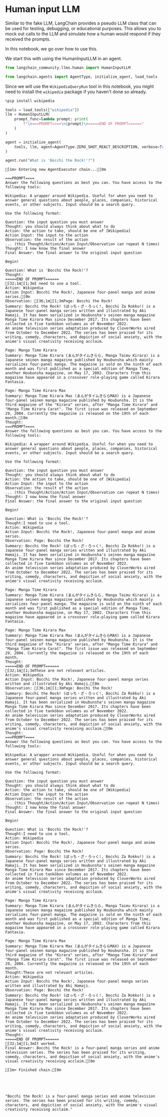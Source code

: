 # Human input LLM

Similar to the fake LLM, LangChain provides a pseudo LLM class that can be used for testing, debugging, or educational purposes. This allows you to mock out calls to the LLM and simulate how a human would respond if they received the prompts.

In this notebook, we go over how to use this.

We start this with using the HumanInputLLM in an agent.


```python
from langchain_community.llms.human import HumanInputLLM
```


```python
from langchain.agents import AgentType, initialize_agent, load_tools
```

Since we will use the `WikipediaQueryRun` tool in this notebook, you might need to install the `wikipedia` package if you haven't done so already.


```python
%pip install wikipedia
```


```python
tools = load_tools(["wikipedia"])
llm = HumanInputLLM(
    prompt_func=lambda prompt: print(
        f"\n===PROMPT====\n{prompt}\n=====END OF PROMPT======"
    )
)
```


```python
agent = initialize_agent(
    tools, llm, agent=AgentType.ZERO_SHOT_REACT_DESCRIPTION, verbose=True
)
```


```python
agent.run("What is 'Bocchi the Rock!'?")
```

    
    
    [1m> Entering new AgentExecutor chain...[0m
    
    ===PROMPT====
    Answer the following questions as best you can. You have access to the following tools:
    
    Wikipedia: A wrapper around Wikipedia. Useful for when you need to answer general questions about people, places, companies, historical events, or other subjects. Input should be a search query.
    
    Use the following format:
    
    Question: the input question you must answer
    Thought: you should always think about what to do
    Action: the action to take, should be one of [Wikipedia]
    Action Input: the input to the action
    Observation: the result of the action
    ... (this Thought/Action/Action Input/Observation can repeat N times)
    Thought: I now know the final answer
    Final Answer: the final answer to the original input question
    
    Begin!
    
    Question: What is 'Bocchi the Rock!'?
    Thought:
    =====END OF PROMPT======
    [32;1m[1;3mI need to use a tool.
    Action: Wikipedia
    Action Input: Bocchi the Rock!, Japanese four-panel manga and anime series.[0m
    Observation: [36;1m[1;3mPage: Bocchi the Rock!
    Summary: Bocchi the Rock! (ぼっち・ざ・ろっく!, Bocchi Za Rokku!) is a Japanese four-panel manga series written and illustrated by Aki Hamaji. It has been serialized in Houbunsha's seinen manga magazine Manga Time Kirara Max since December 2017. Its chapters have been collected in five tankōbon volumes as of November 2022.
    An anime television series adaptation produced by CloverWorks aired from October to December 2022. The series has been praised for its writing, comedy, characters, and depiction of social anxiety, with the anime's visual creativity receiving acclaim.
    
    Page: Manga Time Kirara
    Summary: Manga Time Kirara (まんがタイムきらら, Manga Taimu Kirara) is a Japanese seinen manga magazine published by Houbunsha which mainly serializes four-panel manga. The magazine is sold on the ninth of each month and was first published as a special edition of Manga Time, another Houbunsha magazine, on May 17, 2002. Characters from this magazine have appeared in a crossover role-playing game called Kirara Fantasia.
    
    Page: Manga Time Kirara Max
    Summary: Manga Time Kirara Max (まんがタイムきららMAX) is a Japanese four-panel seinen manga magazine published by Houbunsha. It is the third magazine of the "Kirara" series, after "Manga Time Kirara" and "Manga Time Kirara Carat". The first issue was released on September 29, 2004. Currently the magazine is released on the 19th of each month.[0m
    Thought:
    ===PROMPT====
    Answer the following questions as best you can. You have access to the following tools:
    
    Wikipedia: A wrapper around Wikipedia. Useful for when you need to answer general questions about people, places, companies, historical events, or other subjects. Input should be a search query.
    
    Use the following format:
    
    Question: the input question you must answer
    Thought: you should always think about what to do
    Action: the action to take, should be one of [Wikipedia]
    Action Input: the input to the action
    Observation: the result of the action
    ... (this Thought/Action/Action Input/Observation can repeat N times)
    Thought: I now know the final answer
    Final Answer: the final answer to the original input question
    
    Begin!
    
    Question: What is 'Bocchi the Rock!'?
    Thought:I need to use a tool.
    Action: Wikipedia
    Action Input: Bocchi the Rock!, Japanese four-panel manga and anime series.
    Observation: Page: Bocchi the Rock!
    Summary: Bocchi the Rock! (ぼっち・ざ・ろっく!, Bocchi Za Rokku!) is a Japanese four-panel manga series written and illustrated by Aki Hamaji. It has been serialized in Houbunsha's seinen manga magazine Manga Time Kirara Max since December 2017. Its chapters have been collected in five tankōbon volumes as of November 2022.
    An anime television series adaptation produced by CloverWorks aired from October to December 2022. The series has been praised for its writing, comedy, characters, and depiction of social anxiety, with the anime's visual creativity receiving acclaim.
    
    Page: Manga Time Kirara
    Summary: Manga Time Kirara (まんがタイムきらら, Manga Taimu Kirara) is a Japanese seinen manga magazine published by Houbunsha which mainly serializes four-panel manga. The magazine is sold on the ninth of each month and was first published as a special edition of Manga Time, another Houbunsha magazine, on May 17, 2002. Characters from this magazine have appeared in a crossover role-playing game called Kirara Fantasia.
    
    Page: Manga Time Kirara Max
    Summary: Manga Time Kirara Max (まんがタイムきららMAX) is a Japanese four-panel seinen manga magazine published by Houbunsha. It is the third magazine of the "Kirara" series, after "Manga Time Kirara" and "Manga Time Kirara Carat". The first issue was released on September 29, 2004. Currently the magazine is released on the 19th of each month.
    Thought:
    =====END OF PROMPT======
    [32;1m[1;3mThese are not relevant articles.
    Action: Wikipedia
    Action Input: Bocchi the Rock!, Japanese four-panel manga series written and illustrated by Aki Hamaji.[0m
    Observation: [36;1m[1;3mPage: Bocchi the Rock!
    Summary: Bocchi the Rock! (ぼっち・ざ・ろっく!, Bocchi Za Rokku!) is a Japanese four-panel manga series written and illustrated by Aki Hamaji. It has been serialized in Houbunsha's seinen manga magazine Manga Time Kirara Max since December 2017. Its chapters have been collected in five tankōbon volumes as of November 2022.
    An anime television series adaptation produced by CloverWorks aired from October to December 2022. The series has been praised for its writing, comedy, characters, and depiction of social anxiety, with the anime's visual creativity receiving acclaim.[0m
    Thought:
    ===PROMPT====
    Answer the following questions as best you can. You have access to the following tools:
    
    Wikipedia: A wrapper around Wikipedia. Useful for when you need to answer general questions about people, places, companies, historical events, or other subjects. Input should be a search query.
    
    Use the following format:
    
    Question: the input question you must answer
    Thought: you should always think about what to do
    Action: the action to take, should be one of [Wikipedia]
    Action Input: the input to the action
    Observation: the result of the action
    ... (this Thought/Action/Action Input/Observation can repeat N times)
    Thought: I now know the final answer
    Final Answer: the final answer to the original input question
    
    Begin!
    
    Question: What is 'Bocchi the Rock!'?
    Thought:I need to use a tool.
    Action: Wikipedia
    Action Input: Bocchi the Rock!, Japanese four-panel manga and anime series.
    Observation: Page: Bocchi the Rock!
    Summary: Bocchi the Rock! (ぼっち・ざ・ろっく!, Bocchi Za Rokku!) is a Japanese four-panel manga series written and illustrated by Aki Hamaji. It has been serialized in Houbunsha's seinen manga magazine Manga Time Kirara Max since December 2017. Its chapters have been collected in five tankōbon volumes as of November 2022.
    An anime television series adaptation produced by CloverWorks aired from October to December 2022. The series has been praised for its writing, comedy, characters, and depiction of social anxiety, with the anime's visual creativity receiving acclaim.
    
    Page: Manga Time Kirara
    Summary: Manga Time Kirara (まんがタイムきらら, Manga Taimu Kirara) is a Japanese seinen manga magazine published by Houbunsha which mainly serializes four-panel manga. The magazine is sold on the ninth of each month and was first published as a special edition of Manga Time, another Houbunsha magazine, on May 17, 2002. Characters from this magazine have appeared in a crossover role-playing game called Kirara Fantasia.
    
    Page: Manga Time Kirara Max
    Summary: Manga Time Kirara Max (まんがタイムきららMAX) is a Japanese four-panel seinen manga magazine published by Houbunsha. It is the third magazine of the "Kirara" series, after "Manga Time Kirara" and "Manga Time Kirara Carat". The first issue was released on September 29, 2004. Currently the magazine is released on the 19th of each month.
    Thought:These are not relevant articles.
    Action: Wikipedia
    Action Input: Bocchi the Rock!, Japanese four-panel manga series written and illustrated by Aki Hamaji.
    Observation: Page: Bocchi the Rock!
    Summary: Bocchi the Rock! (ぼっち・ざ・ろっく!, Bocchi Za Rokku!) is a Japanese four-panel manga series written and illustrated by Aki Hamaji. It has been serialized in Houbunsha's seinen manga magazine Manga Time Kirara Max since December 2017. Its chapters have been collected in five tankōbon volumes as of November 2022.
    An anime television series adaptation produced by CloverWorks aired from October to December 2022. The series has been praised for its writing, comedy, characters, and depiction of social anxiety, with the anime's visual creativity receiving acclaim.
    Thought:
    =====END OF PROMPT======
    [32;1m[1;3mIt worked.
    Final Answer: Bocchi the Rock! is a four-panel manga series and anime television series. The series has been praised for its writing, comedy, characters, and depiction of social anxiety, with the anime's visual creativity receiving acclaim.[0m
    
    [1m> Finished chain.[0m
    




    "Bocchi the Rock! is a four-panel manga series and anime television series. The series has been praised for its writing, comedy, characters, and depiction of social anxiety, with the anime's visual creativity receiving acclaim."


